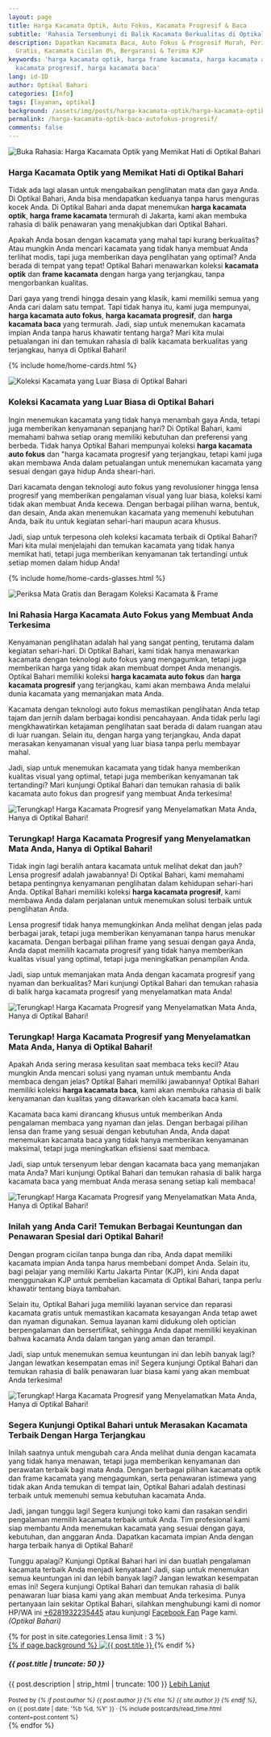```yaml
---
layout: page
title: Harga Kacamata Optik, Auto Fokus, Kacamata Progresif & Baca
subtitle: 'Rahasia Tersembunyi di Balik Kacamata Berkualitas di Optikal Bahari'
description: Dapatkan Kacamata Baca, Auto Fokus & Progresif Murah, Periksa Mata & Service
  Gratis, Kacamata Cicilan 0%, Bergaransi & Terima KJP
keywords: 'harga kacamata optik, harga frame kacamata, harga kacamata auto fokus, harga
  kacamata progresif, harga kacamata baca'
lang: id-ID
author: Optikal Bahari
categories: [Info]
tags: [layanan, optikal]
background: /assets/img/posts/harga-kacamata-optik/harga-kacamata-optik-00.webp
permalink: /harga-kacamata-optik-baca-autofokus-progresif/
comments: false
---
```


<div class="card-deck mb-3">
  <div class="card shadow p-3 mb-5 bg-white rounded">
        <img data-src="/assets/img/posts/harga-kacamata-optik/harga-kacamata-optik-01.webp"
            src="/assets/img/posts/harga-kacamata-optik/harga-kacamata-optik-01.webp"
            class="card-img-top img-fluid"
            title="Buka Rahasia: Harga Kacamata Optik yang Memikat Hati di Optikal Bahari"
            alt="Buka Rahasia: Harga Kacamata Optik yang Memikat Hati di Optikal Bahari">
    <div class="card-body">
            <h3 class="card-title">
                Harga Kacamata Optik yang Memikat Hati di Optikal Bahari
            </h3>
            <p class="card-text text-left">
                Tidak ada lagi alasan untuk mengabaikan penglihatan mata dan gaya Anda. Di Optikal Bahari, Anda bisa mendapatkan keduanya tanpa harus menguras kocek Anda. Di Optikal Bahari anda dapat menemukan <strong>harga kacamata optik</strong>, <strong>harga frame kacamata</strong> termurah di Jakarta, kami akan membuka rahasia di balik penawaran yang menakjubkan dari Optikal Bahari.
            </p>
            <p class="card-text text-left">
                Apakah Anda bosan dengan kacamata yang mahal tapi kurang berkualitas? Atau mungkin Anda mencari kacamata yang tidak hanya membuat Anda terlihat modis, tapi juga memberikan daya penglihatan yang optimal? Anda berada di tempat yang tepat! Optikal Bahari menawarkan koleksi <strong>kacamata optik</strong> dan <strong>frame kacamata</strong> dengan harga yang terjangkau, tanpa mengorbankan kualitas.
            </p>
            <p class="card-text text-left">
                Dari gaya yang trendi hingga desain yang klasik, kami memiliki semua yang Anda cari dalam satu tempat. Tapi tidak hanya itu, kami juga mempunyai, <strong>harga kacamata auto fokus</strong>, <strong>harga kacamata progresif</strong>, dan <strong>harga kacamata baca</strong> yang termurah. Jadi, siap untuk menemukan kacamata impian Anda tanpa harus khawatir tentang harga? Mari kita mulai petualangan ini dan temukan rahasia di balik kacamata berkualitas yang terjangkau, hanya di Optikal Bahari!
            </p>
        </div>
    </div>
</div>

{% include home/home-cards.html %}

<div class="card-deck mb-3">
  <div class="card shadow p-3 mb-5 bg-white rounded">
        <img data-src="/assets/img/posts/harga-kacamata-optik/harga-kacamata-optik-02.webp"
            src="/assets/img/posts/harga-kacamata-optik/harga-kacamata-optik-02.webp"
            class="card-img-top img-fluid"
            title="Koleksi Kacamata yang Luar Biasa di Optikal Bahari"
            alt="Koleksi Kacamata yang Luar Biasa di Optikal Bahari">
    <div class="card-body">
        <h3 class="card-title">
            Koleksi Kacamata yang Luar Biasa di Optikal Bahari
        </h3>
            <p class="card-text text-left">
                Ingin menemukan kacamata yang tidak hanya menambah gaya Anda, tetapi juga memberikan kenyamanan sepanjang hari? Di Optikal Bahari, kami memahami bahwa setiap orang memiliki kebutuhan dan preferensi yang berbeda. Tidak hanya Optikal Bahari mempunyai koleksi <strong>harga kacamata auto fokus</strong> dan "harga kacamata progresif yang terjangkau, tetapi kami juga akan membawa Anda dalam petualangan untuk menemukan kacamata yang sesuai dengan gaya hidup Anda sheari-hari.
            </p>
            <p class="card-text text-left">
                Dari kacamata dengan teknologi auto fokus yang revolusioner hingga lensa progresif yang memberikan pengalaman visual yang luar biasa, koleksi kami tidak akan membuat Anda kecewa. Dengan berbagai pilihan warna, bentuk, dan desain, Anda akan menemukan kacamata yang memenuhi kebutuhan Anda, baik itu untuk kegiatan sehari-hari maupun acara khusus.
            </p>
            <p class="card-text text-left">
                Jadi, siap untuk terpesona oleh koleksi kacamata terbaik di Optikal Bahari? Mari kita mulai menjelajahi dan temukan kacamata yang tidak hanya memikat hati, tetapi juga memberikan kenyamanan tak tertandingi untuk setiap momen dalam hidup Anda!
            </p>
        </div>
   </div>
</div>

{% include home/home-cards-glasses.html %}

<div class="card-deck mb-3">
  <div class="card shadow p-3 mb-5 bg-white rounded">
        <img data-src="/assets/img/posts/harga-kacamata-optik/harga-kacamata-optik-03.webp"
            src="/assets/img/posts/harga-kacamata-optik/harga-kacamata-optik-03.webp"
            class="card-img-top img-fluid"
            title="Periksa Mata Gratis dan Beragam Koleksi Kacamata & Frame"
            alt="Periksa Mata Gratis dan Beragam Koleksi Kacamata & Frame">
    <div class="card-body">
        <h3 class="card-title">
            Ini Rahasia Harga Kacamata Auto Fokus yang Membuat Anda Terkesima
        </h3>
            <p class="card-text text-left">
                Kenyamanan penglihatan adalah hal yang sangat penting, terutama dalam kegiatan sehari-hari. Di Optikal Bahari, kami tidak hanya menawarkan kacamata dengan teknologi auto fokus yang mengagumkan, tetapi juga memberikan harga yang tidak akan membuat dompet Anda menangis. Optikal Bahari memiliki koleksi <strong>harga kacamata auto fokus</strong> dan <strong>harga kacamata progresif</strong> yang terjangkau, kami akan membawa Anda melalui dunia kacamata yang memanjakan mata Anda.
            </p>
            <p class="card-text text-left">
                Kacamata dengan teknologi auto fokus memastikan penglihatan Anda tetap tajam dan jernih dalam berbagai kondisi pencahayaan. Anda tidak perlu lagi mengkhawatirkan ketajaman penglihatan saat berada di dalam ruangan atau di luar ruangan. Selain itu, dengan harga yang terjangkau, Anda dapat merasakan kenyamanan visual yang luar biasa tanpa perlu membayar mahal.
            </p>
            <p class="card-text text-left">
                Jadi, siap untuk menemukan kacamata yang tidak hanya memberikan kualitas visual yang optimal, tetapi juga memberikan kenyamanan tak tertandingi? Mari kunjungi Optikal Bahari dan temukan rahasia di balik kacamata auto fokus dan progresif yang membuat Anda terkesima!
            </p>
        </div>
   </div>
</div>

<div class="card-deck mb-3">
  <div class="card shadow p-3 mb-5 bg-white rounded">
            <img data-src="/assets/img/posts/harga-kacamata-optik/harga-kacamata-optik-11.webp"
                src="/assets/img/posts/harga-kacamata-optik/harga-kacamata-optik-11.webp"
                class="card-img-top img-fluid"
                title="Terungkap! Harga Kacamata Progresif yang Menyelamatkan Mata Anda, Hanya di Optikal Bahari!"
                alt="Terungkap! Harga Kacamata Progresif yang Menyelamatkan Mata Anda, Hanya di Optikal Bahari!">
    <div class="card-body">
        <h3 class="card-title">
            Terungkap! Harga Kacamata Progresif yang Menyelamatkan Mata Anda, Hanya di Optikal Bahari!
        </h3>
            <p class="card-text text-left">
                Tidak ingin lagi beralih antara kacamata untuk melihat dekat dan jauh? Lensa progresif adalah jawabannya! Di Optikal Bahari, kami memahami betapa pentingnya kenyamanan penglihatan dalam kehidupan sehari-hari Anda. Optikal Bahari memiliki koleksi <strong>harga kacamata progresif</strong>, kami membawa Anda dalam perjalanan untuk menemukan solusi terbaik untuk penglihatan Anda.
            </p>
            <p class="card-text text-left">
                Lensa progresif tidak hanya memungkinkan Anda melihat dengan jelas pada berbagai jarak, tetapi juga memberikan kenyamanan tanpa harus menukar kacamata. Dengan berbagai pilihan frame yang sesuai dengan gaya Anda, Anda dapat memilih kacamata progresif yang tidak hanya memberikan kualitas visual yang optimal, tetapi juga meningkatkan penampilan Anda.
            </p>
            <p class="card-text text-left">
                Jadi, siap untuk memanjakan mata Anda dengan kacamata progresif yang nyaman dan berkualitas? Mari kunjungi Optikal Bahari dan temukan rahasia di balik harga kacamata progresif yang menyelamatkan mata Anda!
            </p>
	    </div>
   </div>
</div>

<div class="card-deck mb-3">
  <div class="card shadow p-3 mb-5 bg-white rounded">
		  <img data-src="/assets/img/posts/harga-kacamata-optik/harga-kacamata-optik-12.webp"
                src="/assets/img/posts/harga-kacamata-optik/harga-kacamata-optik-12.webp"
                class="card-img-top img-fluid"
                title="Terungkap! Harga Kacamata Progresif yang Menyelamatkan Mata Anda, Hanya di Optikal Bahari!"
                alt="Terungkap! Harga Kacamata Progresif yang Menyelamatkan Mata Anda, Hanya di Optikal Bahari!">
    <div class="card-body">
        <h3 class="card-title">
            Terungkap! Harga Kacamata Progresif yang Menyelamatkan Mata Anda, Hanya di Optikal Bahari!
        </h3>
            <p class="card-text text-left">
                Apakah Anda sering merasa kesulitan saat membaca teks kecil? Atau mungkin Anda mencari solusi yang nyaman untuk membantu Anda membaca dengan jelas? Optikal Bahari memiliki jawabannya! Optikal Bahari memiliki koleksi <strong>harga kacamata baca</strong>, kami akan membuka rahasia di balik kenyamanan dan kualitas yang ditawarkan oleh kacamata baca kami.
            </p>
            <p class="card-text text-left">
                Kacamata baca kami dirancang khusus untuk memberikan Anda pengalaman membaca yang nyaman dan jelas. Dengan berbagai pilihan lensa dan frame yang sesuai dengan kebutuhan Anda, Anda dapat menemukan kacamata baca yang tidak hanya memberikan kenyamanan maksimal, tetapi juga meningkatkan efisiensi saat membaca.
            </p>
            <p class="card-text text-left">
                Jadi, siap untuk tersenyum lebar dengan kacamata baca yang memanjakan mata Anda? Mari kunjungi Optikal Bahari dan temukan rahasia di balik harga kacamata baca yang membuat Anda merasa senang setiap kali membaca!
            </p>
	    </div>
   </div>
</div>

<div class="card-deck mb-3">
  <div class="card shadow p-3 mb-5 bg-white rounded">
		  <img data-src="/assets/img/posts/harga-kacamata-optik/harga-kacamata-optik-07.webp"
                src="/assets/img/posts/harga-kacamata-optik/harga-kacamata-optik-07.webp"
                class="card-img-top img-fluid"
                title="Terungkap! Harga Kacamata Progresif yang Menyelamatkan Mata Anda, Hanya di Optikal Bahari!"
                alt="Terungkap! Harga Kacamata Progresif yang Menyelamatkan Mata Anda, Hanya di Optikal Bahari!">
    <div class="card-body">
        <h3 class="card-title">
            Inilah yang Anda Cari! Temukan Berbagai Keuntungan dan Penawaran Spesial dari Optikal Bahari!
        </h3>
            <p class="card-text text-left">
                Dengan program cicilan tanpa bunga dan riba, Anda dapat memiliki kacamata impian Anda tanpa harus membebani dompet Anda. Selain itu, bagi pelajar yang memiliki Kartu Jakarta Pintar (KJP), kini Anda dapat menggunakan KJP untuk pembelian kacamata di Optikal Bahari, tanpa perlu khawatir tentang biaya tambahan.
            </p>
            <p class="card-text text-left">
                Selain itu, Optikal Bahari juga memiliki layanan service dan reparasi kacamata gratis untuk memastikan kacamata kesayangan Anda tetap awet dan nyaman digunakan. Semua layanan kami didukung oleh optician berpengalaman dan bersertifikat, sehingga Anda dapat memiliki keyakinan bahwa kacamata Anda dalam tangan yang aman dan terampil.
            </p>
            <p class="card-text text-left">
                Jadi, siap untuk menemukan semua keuntungan ini dan lebih banyak lagi? Jangan lewatkan kesempatan emas ini! Segera kunjungi Optikal Bahari dan temukan rahasia di balik penawaran luar biasa kami yang akan membuat Anda terkesima!
            </p>
	    </div>
   </div>
</div>

<div class="card-deck mb-3">
  <div class="card shadow p-3 mb-5 bg-white rounded">
		  <img data-src="/assets/img/posts/harga-kacamata-optik/harga-kacamata-optik-08.webp"
                src="/assets/img/posts/harga-kacamata-optik/harga-kacamata-optik-08.webp"
                class="card-img-top img-fluid"
                title="Terungkap! Harga Kacamata Progresif yang Menyelamatkan Mata Anda, Hanya di Optikal Bahari!"
                alt="Terungkap! Harga Kacamata Progresif yang Menyelamatkan Mata Anda, Hanya di Optikal Bahari!">
    <div class="card-body">
        <h3 class="card-title">
            Segera Kunjungi Optikal Bahari untuk Merasakan Kacamata Terbaik Dengan Harga Terjangkau
        </h3>
            <p class="card-text text-left">
                Inilah saatnya untuk mengubah cara Anda melihat dunia dengan kacamata yang tidak hanya menawan, tetapi juga memberikan kenyamanan dan perawatan terbaik bagi mata Anda. Dengan berbagai pilihan kacamata optik dan frame kacamata yang mengagumkan, serta penawaran istimewa yang tidak akan Anda temukan di tempat lain, Optikal Bahari adalah destinasi terbaik untuk memenuhi semua kebutuhan kacamata Anda.
            </p>
            <p class="card-text text-left">
                Jadi, jangan tunggu lagi! Segera kunjungi toko kami dan rasakan sendiri pengalaman memilih kacamata terbaik untuk Anda. Tim profesional kami siap membantu Anda menemukan kacamata yang sesuai dengan gaya, kebutuhan, dan anggaran Anda. Dapatkan kacamata impian Anda dengan harga terbaik hanya di Optikal Bahari!
            </p>
            <p class="card-text text-left">
                Tunggu apalagi? Kunjungi Optikal Bahari hari ini dan buatlah pengalaman kacamata terbaik Anda menjadi kenyataan! Jadi, siap untuk menemukan semua keuntungan ini dan lebih banyak lagi? Jangan lewatkan kesempatan emas ini! Segera kunjungi Optikal Bahari dan temukan rahasia di balik penawaran luar biasa kami yang akan membuat Anda terkesima. Punya pertanyaan lain sekitar Optikal Bahari, silahkan menghubungi kami di nomor HP/WA ini <a href="https://api.whatsapp.com/send?phone=6281932235445&text=Hallo%2C+saya+butuh+informasi+lebih+lanjut+mengenai+Optikal+Bahari" id="WhatsAppClick" class="WhatsAppCall" title="Call WhatsApp">+6281932235445</a> atau kunjungi <a href="https://www.facebook.com/optikalbahari" id="FBClick" title="Facebook Page Optikal Bahari" class="FacebookPage">Facebook Fan</a> Page kami. <em>(Optikal Bahari)</em>
            </p>
	    </div>
   </div>
</div>

<section id="posts-category1">
	<div class="card-deckrow mb-3 card-deck">
		{% for post in site.categories.Lensa limit : 3 %}
		<div class="card shadow p-0 mb-3 bg-white rounded hover-zoomin">
			<a href="{{ post.url | prepend: site.baseurl | replace: '//', '/' }}"
				title="{{ post.title }}">
				{% if page.background %}
				<img itemprop="image" src="{{ post.background | prepend: site.baseurl | replace: '//', '/' }}"
					class="card-img-top img-fluid"
					alt="{{ post.title }}" />
			</a>
			{% endif %}
			<div class="card-body">
				<h5 class="card-title">
					{{ post.title | truncate: 50 }}
				</h5>
				<p class="card-text text-left">
					{{ post.description | strip_html | truncate: 100 }}
					<a class="btn btn-primary rounded-pill mt-3 align-text-bottom text-decoration-none"
						href="{{ post.url | prepend: site.baseurl | replace: '//', '/' }}"
						title="{{ post.title }}">Lebih Lanjut
					</a>
				</p>
			</div>
			<div class="card-footer">
				<small class="text-muted">
					Posted by <em>{% if post.author %} {{ post.author }} {% else %} {{ site.author }} {% endif %}</em>,
					on {{ post.date
					| date: '%b %d, %Y' }} &middot; {% include postcards/read_time.html content=post.content %}
				</small>
			</div>
		</div>
		{% endfor %}
	</div>
</section>
